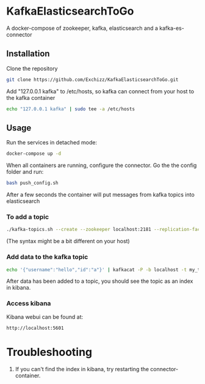 # KafkaElasticsearchToGo
A docker-compose of zookeeper, kafka, elasticsearch and a kafka-es-connector


## Installation
Clone the repository
```bash
git clone https://github.com/Exchizz/KafkaElasticsearchToGo.git
```

Add "127.0.0.1 kafka" to /etc/hosts, so kafka can connect from your host to the kafka container
```bash
echo "127.0.0.1 kafka" | sudo tee -a /etc/hosts
```

## Usage
Run the services in detached mode:
```bash
docker-compose up -d
```

When all containers are running, configure the connector. Go the the config folder and run:
```bash
bash push_config.sh
```

After a few seconds the container will put messages from kafka topics into elasticsearch


### To add a topic
```bash
./kafka-topics.sh --create --zookeeper localhost:2181 --replication-factor 1 --partitions 1 --topic my_test
```
(The syntax might be a bit different on your host)

### Add data to the kafka topic
```bash
echo '{"username":"hello","id":"a"}' | kafkacat -P -b localhost -t my_test
```

After data has been added to a topic, you should see the topic as an index in kibana.

### Access kibana
Kibana webui can be found at:
```
http://localhost:5601
```



# Troubleshooting
1. If you can't find the index in kibana, try restarting the connector-container. 
